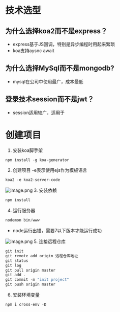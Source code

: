 # 技术选型
## 为什么选择koa2而不是express？
- express基于JS回调，特别是异步编程时用起来繁琐
- koa支持aysnc await

## 为什么选择MySql而不是mongodb?
- mysql在公司中使用最广，成本最低

## 登录技术session而不是jwt？
- session适用较广，适用于

# 创建项目
1. 安装koa脚手架


```js
npm install -g koa-generator
```
2. 创建项目
-e表示使用ejs作为模板语言

```js
koa2 -e koa2-server-code
```

![image.png](https://p1-juejin.byteimg.com/tos-cn-i-k3u1fbpfcp/4646d92f704b4d5da7d257b517ef51fb~tplv-k3u1fbpfcp-watermark.image?)
3. 安装依赖


```js
npm install
```
4. 运行服务器

```js
nodemon bin/www
```
- node运行出错，需要7以下版本才能运行成功


![image.png](https://p3-juejin.byteimg.com/tos-cn-i-k3u1fbpfcp/e73b8a9c0e33404eb502ba50321c55d1~tplv-k3u1fbpfcp-watermark.image?)
5. 连接远程仓库


```js
git init
git remote add origin 远程仓库地址
git status
git log
git pull origin master
git add .
git commit -m "init project"
git push origin master
```
6. 安装环境变量
```js
npm i cross-env -D
```